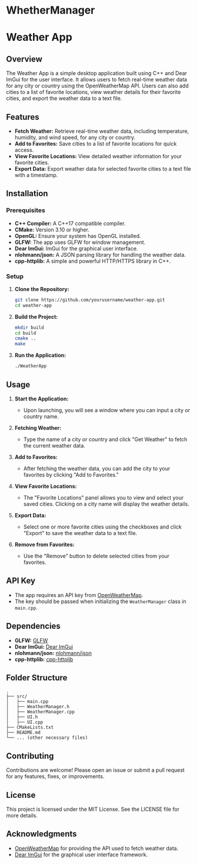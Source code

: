# WhetherManager

# Weather App

## Overview
The Weather App is a simple desktop application built using C++ and Dear ImGui for the user interface. It allows users to fetch real-time weather data for any city or country using the OpenWeatherMap API. Users can also add cities to a list of favorite locations, view weather details for their favorite cities, and export the weather data to a text file.

## Features
- **Fetch Weather:** Retrieve real-time weather data, including temperature, humidity, and wind speed, for any city or country.
- **Add to Favorites:** Save cities to a list of favorite locations for quick access.
- **View Favorite Locations:** View detailed weather information for your favorite cities.
- **Export Data:** Export weather data for selected favorite cities to a text file with a timestamp.

## Installation

### Prerequisites
- **C++ Compiler:** A C++17 compatible compiler.
- **CMake:** Version 3.10 or higher.
- **OpenGL:** Ensure your system has OpenGL installed.
- **GLFW:** The app uses GLFW for window management.
- **Dear ImGui:** ImGui for the graphical user interface.
- **nlohmann/json:** A JSON parsing library for handling the weather data.
- **cpp-httplib:** A simple and powerful HTTP/HTTPS library in C++.

### Setup
1. **Clone the Repository:**
   ```sh
   git clone https://github.com/yourusername/weather-app.git
   cd weather-app
   ```

2. **Build the Project:**
   ```sh
   mkdir build
   cd build
   cmake ..
   make
   ```

3. **Run the Application:**
   ```sh
   ./WeatherApp
   ```

## Usage
1. **Start the Application:**
   - Upon launching, you will see a window where you can input a city or country name.

2. **Fetching Weather:**
   - Type the name of a city or country and click "Get Weather" to fetch the current weather data.

3. **Add to Favorites:**
   - After fetching the weather data, you can add the city to your favorites by clicking "Add to Favorites."

4. **View Favorite Locations:**
   - The "Favorite Locations" panel allows you to view and select your saved cities. Clicking on a city name will display the weather details.

5. **Export Data:**
   - Select one or more favorite cities using the checkboxes and click "Export" to save the weather data to a text file.

6. **Remove from Favorites:**
   - Use the "Remove" button to delete selected cities from your favorites.

## API Key
- The app requires an API key from [OpenWeatherMap](https://openweathermap.org/api).
- The key should be passed when initializing the `WeatherManager` class in `main.cpp`.

## Dependencies
- **GLFW:** [GLFW](https://www.glfw.org/download.html)
- **Dear ImGui:** [Dear ImGui](https://github.com/ocornut/imgui)
- **nlohmann/json:** [nlohmann/json](https://github.com/nlohmann/json)
- **cpp-httplib:** [cpp-httplib](https://github.com/yhirose/cpp-httplib)

## Folder Structure
```
.
├── src/
│   ├── main.cpp
│   ├── WeatherManager.h
│   ├── WeatherManager.cpp
│   ├── UI.h
│   ├── UI.cpp
├── CMakeLists.txt
├── README.md
└── ... (other necessary files)
```

## Contributing
Contributions are welcome! Please open an issue or submit a pull request for any features, fixes, or improvements.

## License
This project is licensed under the MIT License. See the LICENSE file for more details.

## Acknowledgments
- [OpenWeatherMap](https://openweathermap.org/) for providing the API used to fetch weather data.
- [Dear ImGui](https://github.com/ocornut/imgui) for the graphical user interface framework.
